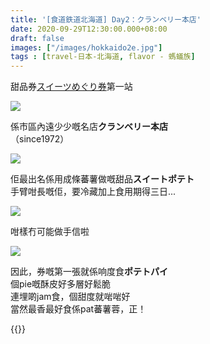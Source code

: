 ```yaml
---
title: '[食道鉄道北海道] Day2：クランベリー本店'
date: 2020-09-29T12:30:00.000+08:00
draft: false
images: ["/images/hokkaido2e.jpg"]
tags : [travel-日本-北海道, flavor - 螞蟻族]
---
```


甜品券[スイーツめぐり券](https://hidie.net/hokkaido2c/)第一站    
 
![](/images/hokkaido2e0.jpg)

係市區內遠少少嘅名店**クランベリー本店**  
（since1972）

![](/images/hokkaido2e1.jpg)

佢最出名係用成條蕃薯做嘅甜品**スイートポテト**   
手臂咁長嘅佢，要冷藏加上食用期得三日... 

![](/images/karigurashi046.jpg)

咁樣冇可能做手信啦  

![](/images/hokkaido2e.jpg)

因此，券嘅第一張就係响度食**ポテトパイ**  
個pie嘅酥皮好多層好鬆脆  
連埋啲jam食，個甜度就啱啱好  
當然最香最好食係pat蕃薯蓉，正！  
 
{{<hokkaido>}}
